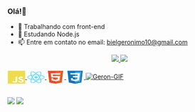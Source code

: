 ### Olá!👋 

- 🔭 Trabalhando com front-end
- 🌱 Estudando Node.js
- 📫 Entre em contato no email: bielgeronimo10@gmail.com

<div align="center">
  <a href="https://github.com/geronimogabriel">
  <img height="180em" src="https://github-readme-stats.vercel.app/api?username=geronimogabriel&show_icons=true&theme=dark&include_all_commits=true&count_private=true"/>
  <img height="180em" src="https://github-readme-stats.vercel.app/api/top-langs/?username=geronimogabriel&layout=compact&langs_count=7&theme=dark"/>
</div>
<div style="display: inline_block"><br>
  <img align="center" alt="Geron-Js" height="30" width="40" src="https://raw.githubusercontent.com/devicons/devicon/master/icons/javascript/javascript-plain.svg">
  <img align="center" alt="Geron-React" height="30" width="40" src="https://raw.githubusercontent.com/devicons/devicon/master/icons/react/react-original.svg">
  <img align="center" alt="Geron-HTML" height="30" width="40" src="https://raw.githubusercontent.com/devicons/devicon/master/icons/html5/html5-original.svg">
  <img align="center" alt="Geron-CSS" height="30" width="40" src="https://raw.githubusercontent.com/devicons/devicon/master/icons/css3/css3-original.svg">
  <img align="rigth" alt="Geron-GIF" src="https://c.tenor.com/Mtt_u2FtYBkAAAAC/coffee-code.gif">
</div>
  
  ##
 
<div> 
  <a href = "mailto:bielgeronimo10@gmai.com"><img src="https://img.shields.io/badge/-Gmail-%23333?style=for-the-badge&logo=gmail&logoColor=white" target="_blank"></a>
  <a href="https://www.linkedin.com/in/gabriel-geronimo-20619a214/" target="_blank"><img src="https://img.shields.io/badge/-LinkedIn-%230077B5?style=for-the-badge&logo=linkedin&logoColor=white" target="_blank"></a> 
 
<!--   ![Snake animation](https://github.com/rafaballerini/rafaballerini/blob/output/github-contribution-grid-snake.svg) -->
 
</div>
